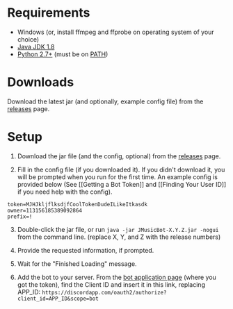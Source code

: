 # Requirements
* Windows (or, install ffmpeg and ffprobe on operating system of your choice)
* [Java JDK 1.8](https://www.google.com/#q=download+jdk+8)
* [Python 2.7+](https://www.python.org/downloads/) (must be on [PATH](https://www.google.com/search?q=add+python+to+system+path))

# Downloads
Download the latest jar (and optionally, example config file) from the [releases](https://github.com/jagrosh/MusicBot/releases) page.

# Setup
1. Download the jar file (and the config, optional) from the [releases](https://github.com/jagrosh/MusicBot/releases) page.

2. Fill in the config file (if you downloaded it). If you didn't download it, you will be prompted when you run for the first time. An example config is provided below (See [[Getting a Bot Token]] and [[Finding Your User ID]] if you need help with the config).
```
token=MJHJkljflksdjfCoolTokenDudeILikeItkasdk
owner=113156185389092864
prefix=!
```

3. Double-click the jar file, or run `java -jar JMusicBot-X.Y.Z.jar -nogui` from the command line. (replace X, Y, and Z with the release numbers)

4. Provide the requested information, if prompted.

5. Wait for the "Finished Loading" message.

6. Add the bot to your server. From the [bot application page](https://discordapp.com/developers/applications/me) (where you got the token), find the Client ID and insert it in this link, replacing APP_ID: `​https://discordapp.com/oauth2/authorize?client_id=APP_ID&scope=bot`